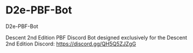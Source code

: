 # D2e-PBF-Bot

D2e-PBF-Bot

Descent 2nd Edition PBF Discord Bot designed exclusively for the Descent 2nd Edition Discord: https://discord.gg/QH5Q5ZJZgG
